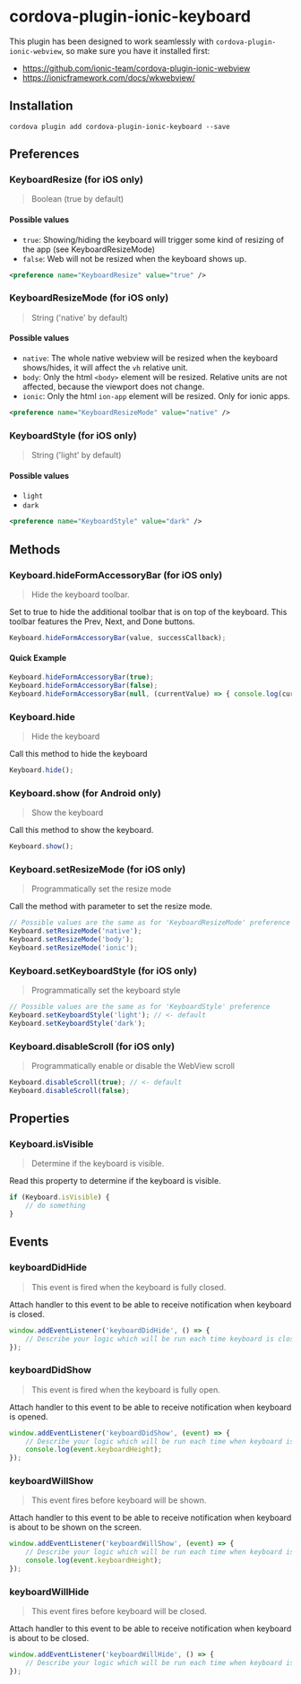 # cordova-plugin-ionic-keyboard

This plugin has been designed to work seamlessly with `cordova-plugin-ionic-webview`, so make sure you have it installed first:

 - https://github.com/ionic-team/cordova-plugin-ionic-webview
 - https://ionicframework.com/docs/wkwebview/

## Installation

```
cordova plugin add cordova-plugin-ionic-keyboard --save
```

## Preferences

### KeyboardResize (for iOS only)

> Boolean (true by default)

#### Possible values
- `true`: Showing/hiding the keyboard will trigger some kind of resizing of the app (see KeyboardResizeMode)
- `false`: Web will not be resized when the keyboard shows up.

```xml
<preference name="KeyboardResize" value="true" />
```

### KeyboardResizeMode (for iOS only)

> String ('native' by default)

#### Possible values

- `native`: The whole native webview will be resized when the keyboard shows/hides, it will affect the `vh` relative unit.
- `body`: Only the html `<body>` element will be resized. Relative units are not affected, because the viewport does not change.
- `ionic`: Only the html `ion-app` element will be resized. Only for ionic apps.

```xml
<preference name="KeyboardResizeMode" value="native" />
```

### KeyboardStyle (for iOS only)

> String ('light' by default)

#### Possible values

- `light`
- `dark`

```xml
<preference name="KeyboardStyle" value="dark" />
```

## Methods

### Keyboard.hideFormAccessoryBar (for iOS only)

> Hide the keyboard toolbar.

Set to true to hide the additional toolbar that is on top of the keyboard. This toolbar features the Prev, Next, and Done buttons.

```js
Keyboard.hideFormAccessoryBar(value, successCallback);
```

#### Quick Example

```js
Keyboard.hideFormAccessoryBar(true);
Keyboard.hideFormAccessoryBar(false);
Keyboard.hideFormAccessoryBar(null, (currentValue) => { console.log(currentValue); });
```

### Keyboard.hide

> Hide the keyboard

Call this method to hide the keyboard

```js
Keyboard.hide();
```

### Keyboard.show  (for Android only)

> Show the keyboard

Call this method to show the keyboard.

```js
Keyboard.show();
```

### Keyboard.setResizeMode (for iOS only)

> Programmatically set the resize mode

Call the method with parameter to set the resize mode.

```js
// Possible values are the same as for 'KeyboardResizeMode' preference
Keyboard.setResizeMode('native');
Keyboard.setResizeMode('body');
Keyboard.setResizeMode('ionic');
```

### Keyboard.setKeyboardStyle (for iOS only)

> Programmatically set the keyboard style

```js
// Possible values are the same as for 'KeyboardStyle' preference
Keyboard.setKeyboardStyle('light'); // <- default
Keyboard.setKeyboardStyle('dark');
```

### Keyboard.disableScroll (for iOS only)

> Programmatically enable or disable the WebView scroll

```js
Keyboard.disableScroll(true); // <- default
Keyboard.disableScroll(false);
```


## Properties

### Keyboard.isVisible

> Determine if the keyboard is visible.

Read this property to determine if the keyboard is visible.

```js
if (Keyboard.isVisible) {
    // do something
}
```

## Events

### keyboardDidHide

> This event is fired when the keyboard is fully closed.

Attach handler to this event to be able to receive notification when keyboard is closed.

```js
window.addEventListener('keyboardDidHide', () => {
    // Describe your logic which will be run each time keyboard is closed.
});
```

### keyboardDidShow

> This event is fired when the keyboard is fully open.

Attach handler to this event to be able to receive notification when keyboard is opened.

```js
window.addEventListener('keyboardDidShow', (event) => {
    // Describe your logic which will be run each time when keyboard is about to be shown.
    console.log(event.keyboardHeight);
});
```

### keyboardWillShow

> This event fires before keyboard will be shown.

Attach handler to this event to be able to receive notification when keyboard is about to be shown on the screen.

```js
window.addEventListener('keyboardWillShow', (event) => {
    // Describe your logic which will be run each time when keyboard is about to be shown.
    console.log(event.keyboardHeight);
});
```

### keyboardWillHide

> This event fires before keyboard will be closed.

Attach handler to this event to be able to receive notification when keyboard is about to be closed.

```js
window.addEventListener('keyboardWillHide', () => {
    // Describe your logic which will be run each time when keyboard is about to be closed.
});
```
